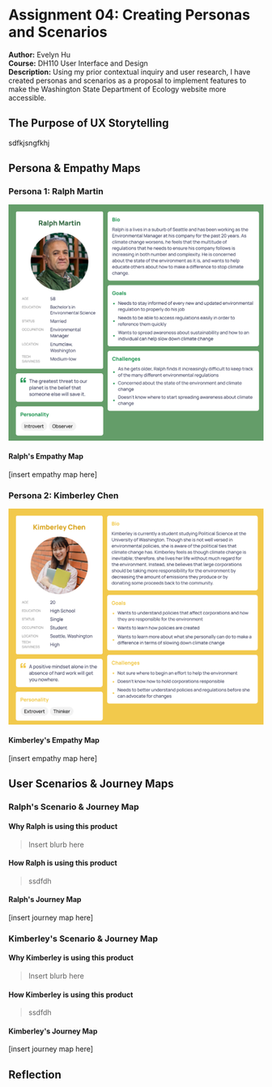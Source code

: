 # Assignment 04: Creating Personas and Scenarios
**Author:** Evelyn Hu  
**Course:** DH110 User Interface and Design  
**Description:** Using my prior contextual inquiry and user research, I have created personas and scenarios as a proposal to implement features to make the Washington State Department of Ecology website more accessible.

## The Purpose of UX Storytelling
sdfkjsngfkhj

## Persona & Empathy Maps
### Persona 1: Ralph Martin
![Persona Map for Ralph Martin](persona1.png)  

#### Ralph's Empathy Map
[insert empathy map here]

### Persona 2: Kimberley Chen
![Persona Map for Kimberley Chen](persona2.png)  

#### Kimberley's Empathy Map
[insert empathy map here]

## User Scenarios & Journey Maps
### Ralph's Scenario & Journey Map
#### Why Ralph is using this product
> Insert blurb here
#### How Ralph is using this product
> ssdfdh
#### Ralph's Journey Map
[insert journey map here]

### Kimberley's Scenario & Journey Map
#### Why Kimberley is using this product
> Insert blurb here
#### How Kimberley is using this product
> ssdfdh
#### Kimberley's Journey Map
[insert journey map here]

## Reflection
